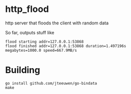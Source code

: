 http_flood
==========

http server that floods the client with random data

So far, outputs stuff like

    flood starting addr=127.0.0.1:53868
    flood finished addr=127.0.0.1:53868 duration=1.497196s megabytes=1000.0 speed=667.9MB/s

Building
========

    go install github.com/jteeuwen/go-bindata
    make
